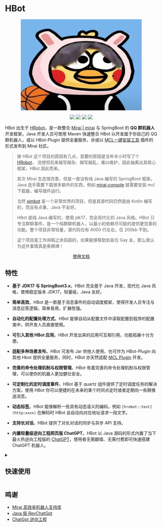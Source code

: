 # HBot

<p align="center"> <img src="./img.png" width = "400" height = "300" alt="守护最好的 kunkun称" align=center /></p>

<p align='center'>
<img src="https://img.shields.io/badge/style-Modern Java Style-brightgreen.svg">
<img src="https://img.shields.io/badge/platform-%20WINDOWS | MAC | LINUX%20-ff69b4.svg">
<img src="https://img.shields.io/badge/language-JAVA-orange.svg">
<img src="https://img.shields.io/badge/Author-Happysnaker-green.svg">
</p>

HBot 出生于 [HRobot](https://github.com/happysnaker/mirai-plugin-HRobot)，是一款整合 [Mirai | mirai](https://mamoe.github.io/mirai/) 与 SpringBoot 的 **QQ 群机器人**开发框架，Java 开发人员可使用 Maven 快速整合 HBot 以开发属于你自己的 QQ 群机器人，或以 HBot-Plugin 提供全量服务，亦或以 [MCL一键安装工具](https://github.com/iTXTech/mcl-installer) 插件的形式发布到 Mirai 社区。

> 做 HBot 这个项目的原因有几点，首要的原因是当年半小时写了个 [HRobot](https://github.com/happysnaker/mirai-plugin-HRobot)，
> 没想但后来越写越杂、越写越乱，难以维护，因此抽离出其核心框架，HBot 因此而来。
> 
> 其次 Mirai 生态很完善，但是一直没有纯 Java 编写的 SpringBoot 框架，Java 选手需要下载很多额外的东西，例如 [mirai-console](https://docs.mirai.mamoe.net/console/) 就需要安装 mcl 下载器，编写插件运行。
> 
> 当然 [simbot](https://github.com/simple-robot/simpler-robot) 是一个非常优秀的项目，但是其源代码仍然是由 Kotlin 编写的，而且有点重，Java 不友好。
> 
> HBot 是纯 Java 编写的，使用 jdk17，完全现代化的 Java 风格。HBot 只专注群聊事件，是一个纯群聊机器人，以最小的依赖尽可能的提供更完善的功能。整个项目非常轻量，源代码仅有 4000 行左右，仅 200kb 不到。
> 
> 这个项目是工作闲暇之余捣鼓的，如果能够帮助到各位 Gay 友，那么我认为这件事情真是泰裤辣！

<p align="center"><a href="https://www.yuque.com/anywhyobjdumpdbooto/rs18r6/pwzzkei38si0uga5">使用文档</a></p>


## 特性

- **基于 JDK17 与 SpringBoot3.x**。HBot 完全基于 Java 开发，现代化 Java 风格，使用稳定版本 JDK17，轻量级，Java 友好。

- **简单高效**。HBot 是一款基于消息事件的自动调度框架，使得开发人员专注与消息应答逻辑，简单易用，扩展性强。

- **自动化的配置处理方式**。HBot 能够自动从配置文件中读取配置到程序的配置类中，供开发人员直接使用。

- **可引入其他 HBot 应用**。HBot 开发出来的应用可互相引用，功能拓展十分方便。

- **适配多种场景发布**。HBot 可发布 Jar 供他人使用，也可作为 HBot-Plugin 向其他 Hbot 提供全量服务，同时，HBot 亦天然适配 [MCL Plugin](https://github.com/iTXTech/mcl-installer) 开发。

- **完善的命令处理机制与权限管理**。HBot 有着完善的命令处理机制与权限管理，可以使你的机器人更加健壮安全。

- **可定制化的定时调度事件**。HBot 基于 quartz 组件提供了定时调度任务的解决方案，使用 HBot 你可以便捷的在未来的某个时间点定时或者定期向一些群推送消息。

- **动态标签**。HBot 能够解析一些具有动态语义的编码，例如 `[hrobot::text](http:xxxx)` 在解码时 HBot 会自动向对应地址请求一段文字。 

- **支持长对话**。HBot 提供了对长对话的同步与异步 API 支持。

- **内置轻量级逆向工程网页版 ChatGPT**。HBot 以 Java 源码的形式内置了当下最火热逆向工程版的 [ChatGPT](https://github.com/Pumpkin9841/Chatgpt-java)，使用者无需翻墙、无需付费即可快速搭建 ChatGPT 机器人。

<details><summary><h2>快速使用</h2></summary>

1. **安装**

maven 引入坐标：
```xml
<dependency>
    <groupId>io.github.happysnaker</groupId>
    <artifactId>hbot-core</artifactId>
    <version>${version}</version>
</dependency>
```

2. **编写处理器**

```java
@handler
@InterestFilters(value = {
        @InterestFilter(mode = Interest.MODE.REGEX, condition = ".*鸡汤.*", output = "[hrobot::$quote](quote)[hrobot::$text](https://api.qinor.cn/soup/)"),
        @InterestFilter(mode = Interest.MODE.REGEX, condition = "早.+", output = "[hrobot::$at](sender)早早早，早上好！")
})
public class InterestHandler extends AdaptInterestMessageEventHandler {
}
```

3. **启动**

```java
@SpringBootApplication
@EnableHBot
public class HBotDemoApplication {
    static Scanner scanner = new Scanner(System.in);

    public static void main(String[] args) throws Exception {
        Thread.currentThread().setContextClassLoader(PluginClassLoader.instance);
        SpringApplication.run(HBotDemoApplication.class, args);
        HBot.loginBotByQRCode(123456, BotConfiguration.MiraiProtocol.ANDROID_WATCH);
    }
}
```

更多使用方式请参考：[使用文档](https://www.yuque.com/anywhyobjdumpdbooto/rs18r6/pwzzkei38si0uga5)

</details>


## 鸣谢
- [Mirai 高效率机器人支持库](https://github.com/mamoe/mirai)
- [Java 版 RevChatGpt](https://github.com/Pumpkin9841/Chatgpt-java)
- [ChatGpt 逆向工程](https://github.com/acheong08/ChatGPT)






